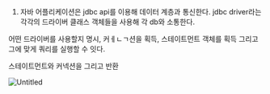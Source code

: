 1. 자바 어플리케이션은 jdbc api를 이용해 데이터 계층과 통신한다.
jdbc driver라는 각각의 드라이버 클래스 객체들을 사용해 각 db와 소통한다.

어떤 드라이버를 사용할지 명시, 커ㅔㄴㄱ션을 획득, 스테이트먼트 객체를 획득
그리고 그에 맞게 쿼리를 실행할 수 잇다.

스테이트먼트와 커넥션을 그리고 반환

![Untitled](https://github.com/HandmadeCloud/programmers_devcourse_4th/assets/77893164/d2cfe548-11d4-49be-8431-cd0408f6ce92)
